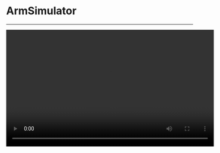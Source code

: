 # ArmSimulator
---
<video controls width="560" height="315">
  <source src="/Video/Demo.mkv" type="video/mkv">
  Your browser does not support the video tag.
</video>
